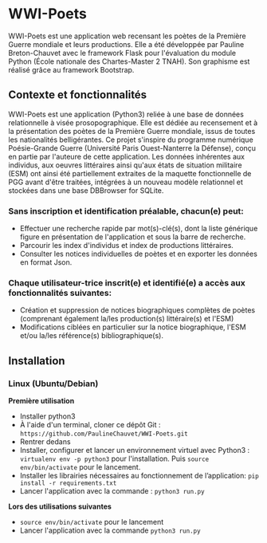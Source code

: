 # WWI-Poets

WWI-Poets est une application web recensant les poètes de la Première Guerre mondiale et leurs productions. Elle a été développée par Pauline Breton-Chauvet avec le framework Flask pour l'évaluation du module Python (École nationale des Chartes-Master 2 TNAH). Son graphisme est réalisé grâce au framework Bootstrap.

## Contexte et fonctionnalités

WWI-Poets est une application (Python3) reliée à une base de données relationnelle à visée prosopographique. Elle est dédiée au recensement et à la présentation des poètes de la Première Guerre mondiale, issus de toutes les nationalités belligérantes. Ce projet s'inspire du programme numérique Poésie-Grande Guerre (Université Paris Ouest-Nanterre la Défense), conçu en partie par l'auteure de cette application. Les données inhérentes aux individus, aux oeuvres littéraires ainsi qu'aux états de situation militaire (ESM) ont ainsi été partiellement extraites de la maquette fonctionnelle de PGG avant d'être traitées, intégrées à un nouveau modèle relationnel et stockées dans une base DBBrowser for SQLite.

### Sans inscription et identification préalable, chacun(e) peut:
- Effectuer une recherche rapide par mot(s)-clé(s), dont la liste générique figure en présentation de l'application et sous la barre de recherche.
- Parcourir les index d'individus et index de productions littéraires.
- Consulter les notices individuelles de poètes et en exporter les données en format Json.

### Chaque utilisateur-trice inscrit(e) et identifié(e) a accès aux fonctionnalités suivantes:
- Création et suppression de notices biographiques complètes de poètes (comprenant également la/les production(s) littéraire(s) et l'ESM)
- Modifications ciblées en particulier sur la notice biographique, l'ESM et/ou la/les référence(s) bibliographique(s).

## Installation

### Linux (Ubuntu/Debian)

**Première utilisation**

  - Installer python3
  - À l'aide d'un terminal, cloner ce dépôt Git : `https://github.com/PaulineChauvet/WWI-Poets.git`
  - Rentrer dedans
  - Installer, configurer et lancer un environnement virtuel avec Python3 : `virtualenv env -p python3` pour l'installation.
    Puis `source env/bin/activate` pour le lancement.
  - Installer les librairies nécessaires au fonctionnement de l’application: `pip install -r requirements.txt`
  - Lancer l'application avec la commande : `python3 run.py`

**Lors des utilisations suivantes**

  - `source env/bin/activate` pour le lancement
  - Lancer l'application avec la commande `python3 run.py`





